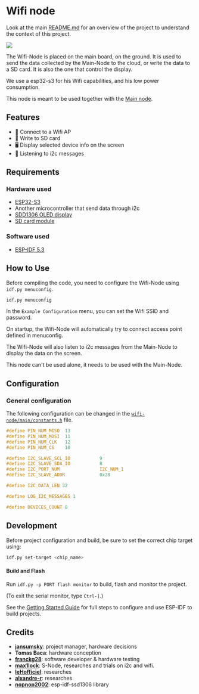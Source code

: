 # Wifi node

Look at the main [README.md](../README.md) for an overview of the project to understand the context of this project.

<image src="../images/wifi-node.png">

The Wifi-Node is placed on the main board, on the ground. It is used to send the data collected by the Main-Node to the cloud, or write the data to a SD card.
It is also the one that control the display.

We use a esp32-s3 for his Wifi capabilities, and his low power consumption.

This node is meant to be used together with the [Main node](../main-node/README.md).

## Features

- 🛜 Connect to a Wifi AP
- 💾 Write to SD card
- 🖥️ Display selected device info on the screen
- 📡 Listening to i2c messages

## Requirements

### Hardware used

- [ESP32-S3](https://www.espressif.com/en/products/socs/esp32-s3)
- Another microcontroller that send data through i2c
- [SDD1306 OLED display](https://www.adafruit.com/product/938)
- [SD card module](https://www.adafruit.com/product/254)

### Software used

- [ESP-IDF 5.3](https://docs.espressif.com/projects/esp-idf/en/v5.3/esp32s3/index.html)

## How to Use

Before compiling the code, you need to configure the Wifi-Node using `idf.py menuconfig`.

```bash
idf.py menuconfig
```

In the `Example Configuration` menu, you can set the Wifi SSID and password.

On startup, the Wifi-Node will automatically try to connect access point defined in menuconfig.

The Wifi-Node will also listen to i2c messages from the Main-Node to display the data on the screen.

This node can't be used alone, it needs to be used with the Main-Node.

## Configuration

### General configuration

The following configuration can be changed in the [`wifi-node/main/constants.h`](./main/constants.h) file.

```c
#define PIN_NUM_MISO  13
#define PIN_NUM_MOSI  11
#define PIN_NUM_CLK   12
#define PIN_NUM_CS    10

#define I2C_SLAVE_SCL_IO           9
#define I2C_SLAVE_SDA_IO           8
#define I2C_PORT_NUM               I2C_NUM_1
#define I2C_SLAVE_ADDR             0x28

#define I2C_DATA_LEN 32

#define LOG_I2C_MESSAGES 1

#define DEVICES_COUNT 8
```

## Development

Before project configuration and build, be sure to set the correct chip target using:

```bash
idf.py set-target <chip_name>
```

#### Build and Flash

Run `idf.py -p PORT flash monitor` to build, flash and monitor the project.

(To exit the serial monitor, type `Ctrl-]`.)

See the [Getting Started Guide](https://idf.espressif.com/) for full steps to configure and use ESP-IDF to build projects.

## Credits

- [**jansumsky**](https://github.com/jansumsky): project manager, hardware decisions
- **Tomas Baca**: hardware conception
- [**franckg28**](https://github.com/FranckG28): software developer & hardware testing
- [**max1lock**](https://github.com/max1lock): S-Node, researches and trials on i2c and wifi.
- [**leHofficiel**](https://github.com/leHofficiel): researches
- [**alxandre-r**](https://github.com/alxandre-r): researches
- [**nopnop2002**](https://github.com/nopnop2002/esp-idf-ssd1306): esp-idf-ssd1306 library
